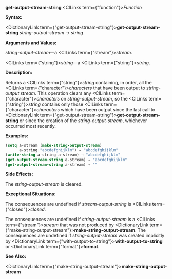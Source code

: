 **get-output-stream-string** <ClLinks  term={"function"}><i>Function</i></ClLinks> 



**Syntax:** 



<DictionaryLink  term={"get-output-stream-string"}><b>get-output-stream-string</b></DictionaryLink> *string-output-stream → string* 



**Arguments and Values:** 



*string-output-stream*—a <ClLinks  term={"stream"}><i>stream</i></ClLinks>. 



<ClLinks  term={"string"}><i>string</i></ClLinks>—a <ClLinks  term={"string"}><i>string</i></ClLinks>. 



**Description:** 



Returns a <ClLinks  term={"string"}><i>string</i></ClLinks> containing, in order, all the <ClLinks  term={"character"}><i>characters</i></ClLinks> that have been output to *string-output stream*. This operation clears any <ClLinks  term={"character"}><i>characters</i></ClLinks> on *string-output-stream*, so the <ClLinks  term={"string"}><i>string</i></ClLinks> contains only those <ClLinks  term={"character"}><i>characters</i></ClLinks> which have been output since the last call to <DictionaryLink  term={"get-output-stream-string"}><b>get-output-stream-string</b></DictionaryLink> or since the creation of the *string-output-stream*, whichever occurred most recently. 



**Examples:**
```lisp
(setq a-stream (make-string-output-stream) 
      a-string "abcdefghijklm") → "abcdefghijklm" 
(write-string a-string a-stream) → "abcdefghijklm" 
(get-output-stream-string a-stream) → "abcdefghijklm" 
(get-output-stream-string a-stream) → "" 
```
**Side Effects:** 



The *string-output-stream* is cleared. 



**Exceptional Situations:** 



The consequences are undefined if *stream-output-string* is <ClLinks  term={"closed"}><i>closed</i></ClLinks>. 



The consequences are undefined if *string-output-stream* is a <ClLinks  term={"stream"}><i>stream</i></ClLinks> that was not produced by <DictionaryLink  term={"make-string-output-stream"}><b>make-string-output-stream</b></DictionaryLink>. The consequences are undefined if *string-output-stream* was created implicitly by <DictionaryLink  term={"with-output-to-string"}><b>with-output-to-string</b></DictionaryLink> or <DictionaryLink  term={"format"}><b>format</b></DictionaryLink>. 



**See Also:** 



<DictionaryLink  term={"make-string-output-stream"}><b>make-string-output-stream</b></DictionaryLink> 







 



 



